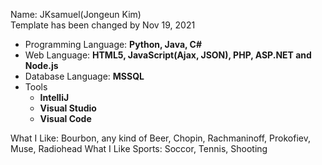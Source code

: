 Name: JKsamuel(Jongeun Kim)<br>
Template has been changed by Nov 19, 2021<br>


* Programming Language:  **Python, Java, C#**
* Web Language: **HTML5, JavaScript(Ajax, JSON), PHP, ASP.NET and Node.js**
* Database Language: **MSSQL**
* Tools
  - **IntelliJ**
  - **Visual Studio**
  - **Visual Code**

What I Like: Bourbon, any kind of Beer, Chopin, Rachmaninoff, Prokofiev, Muse, Radiohead
What I Like Sports: Soccor, Tennis, Shooting
